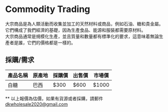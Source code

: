 # Commodity Trading

大宗商品是為人類活動而收集並加工的天然材料或商品，例如石油、糖和貴金屬。它們構成了我們經濟的基礎，因為生產食品、能源和服裝都需要原材料。  
大宗商品通常是規模化生產，並且質量和數量都有標準化的要求，這意味着無論生產者是誰，它們的價格都是一樣的。

## 採購/需求

| 產品名稱 | 原產地 | 採購價 | 出售價 | 市場價 |
| --- | --- | --- | --- | --- |
| 白糖 | 巴西 | $300 | $600 | $1000 |

\*\* 以上報價為估價，如果有貨源或者採購，請郵件 [dkwholesale2020@gmail.com](mailto:dkwholesale2020@gmail.com)
